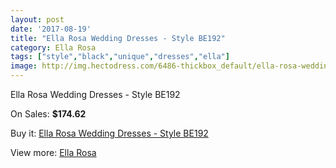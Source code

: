 ```yaml
---
layout: post
date: '2017-08-19'
title: "Ella Rosa Wedding Dresses - Style BE192"
category: Ella Rosa
tags: ["style","black","unique","dresses","ella"]
image: http://img.hectodress.com/6486-thickbox_default/ella-rosa-wedding-dresses-style-be192.jpg
---
```

Ella Rosa Wedding Dresses - Style BE192

On Sales: **$174.62**
<a href="https://www.hectodress.com/ella-rosa/3230-ella-rosa-wedding-dresses-style-be192.html"><amp-img layout="responsive" width="600" height="600" src="//img.hectodress.com/6486-thickbox_default/ella-rosa-wedding-dresses-style-be192.jpg" alt="Ella Rosa Wedding Dresses - Style BE192 0" /></a>
<a href="https://www.hectodress.com/ella-rosa/3230-ella-rosa-wedding-dresses-style-be192.html"><amp-img layout="responsive" width="600" height="600" src="//img.hectodress.com/6488-thickbox_default/ella-rosa-wedding-dresses-style-be192.jpg" alt="Ella Rosa Wedding Dresses - Style BE192 1" /></a>
<a href="https://www.hectodress.com/ella-rosa/3230-ella-rosa-wedding-dresses-style-be192.html"><amp-img layout="responsive" width="600" height="600" src="//img.hectodress.com/6487-thickbox_default/ella-rosa-wedding-dresses-style-be192.jpg" alt="Ella Rosa Wedding Dresses - Style BE192 2" /></a>

Buy it: [Ella Rosa Wedding Dresses - Style BE192](https://www.hectodress.com/ella-rosa/3230-ella-rosa-wedding-dresses-style-be192.html "Ella Rosa Wedding Dresses - Style BE192")

View more: [Ella Rosa](https://www.hectodress.com/55-ella-rosa "Ella Rosa")